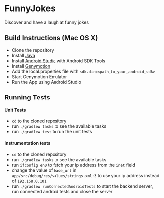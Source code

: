 FunnyJokes
==========

Discover and have a laugh at funny jokes

Build Instructions (Mac OS X)
-----------------------------

- Clone the repository
- Install [Java](https://java.com/en/download/help/download_options.xml)
- Install [Android Studio](http://developer.android.com/sdk/index.html) with Android SDK Tools
- Install [Genymotion](https://www.genymotion.com/)
- Add the local.properties file with `sdk.dir=<path_to_your_android_sdk>`
- Start Genymotion Emulator
- Run the App using Android Studio

Running Tests
-------------

#### Unit Tests
- `cd` to the cloned repository
- run `./gradlew tasks` to see the available tasks
- run `./gradlew test` to run the unit tests

#### Instrumentation tests
- `cd` to the cloned repository
- run `./gradlew tasks` to see the available tasks
- run `ifconfig en0` to fetch your ip address from the `inet` field
- change the value of `base_url` in `app/src/debug/res/values/strings.xml:3` to use your ip address instead of `192.168.0.101`
- run `./gradlew runConnectedAndroidTests` to start the backend server, run connected android tests and close the server
